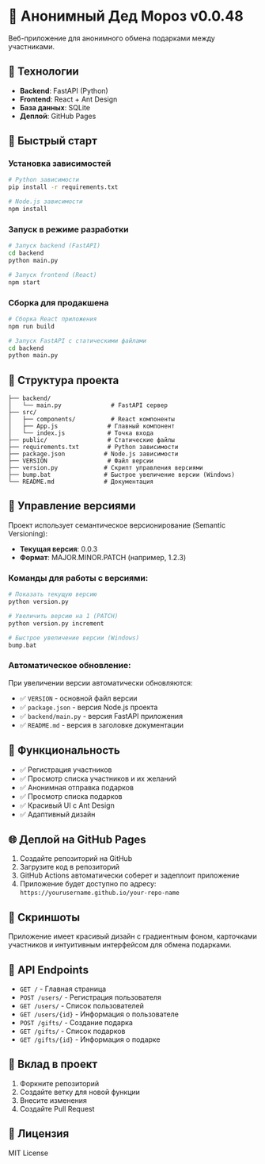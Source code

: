 # 🎅 Анонимный Дед Мороз v0.0.48

Веб-приложение для анонимного обмена подарками между участниками.

## 🚀 Технологии

- **Backend**: FastAPI (Python)
- **Frontend**: React + Ant Design
- **База данных**: SQLite
- **Деплой**: GitHub Pages

## 🚀 Быстрый старт

### Установка зависимостей

```bash
# Python зависимости
pip install -r requirements.txt

# Node.js зависимости
npm install
```

### Запуск в режиме разработки

```bash
# Запуск backend (FastAPI)
cd backend
python main.py

# Запуск frontend (React)
npm start
```

### Сборка для продакшена

```bash
# Сборка React приложения
npm run build

# Запуск FastAPI с статическими файлами
cd backend
python main.py
```

## 📁 Структура проекта

```
├── backend/
│   └── main.py              # FastAPI сервер
├── src/
│   ├── components/          # React компоненты
│   ├── App.js              # Главный компонент
│   └── index.js            # Точка входа
├── public/                 # Статические файлы
├── requirements.txt        # Python зависимости
├── package.json           # Node.js зависимости
├── VERSION                 # Файл версии
├── version.py             # Скрипт управления версиями
├── bump.bat               # Быстрое увеличение версии (Windows)
└── README.md              # Документация
```

## 🔢 Управление версиями

Проект использует семантическое версионирование (Semantic Versioning):

- **Текущая версия**: 0.0.3
- **Формат**: MAJOR.MINOR.PATCH (например, 1.2.3)

### Команды для работы с версиями:

```bash
# Показать текущую версию
python version.py

# Увеличить версию на 1 (PATCH)
python version.py increment

# Быстрое увеличение версии (Windows)
bump.bat
```

### Автоматическое обновление:

При увеличении версии автоматически обновляются:
- ✅ `VERSION` - основной файл версии
- ✅ `package.json` - версия Node.js проекта
- ✅ `backend/main.py` - версия FastAPI приложения
- ✅ `README.md` - версия в заголовке документации

## 🎯 Функциональность

- ✅ Регистрация участников
- ✅ Просмотр списка участников и их желаний
- ✅ Анонимная отправка подарков
- ✅ Просмотр списка подарков
- ✅ Красивый UI с Ant Design
- ✅ Адаптивный дизайн

## 🌐 Деплой на GitHub Pages

1. Создайте репозиторий на GitHub
2. Загрузите код в репозиторий
3. GitHub Actions автоматически соберет и задеплоит приложение
4. Приложение будет доступно по адресу: `https://yourusername.github.io/your-repo-name`

## 🎨 Скриншоты

Приложение имеет красивый дизайн с градиентным фоном, карточками участников и интуитивным интерфейсом для обмена подарками.

## 📝 API Endpoints

- `GET /` - Главная страница
- `POST /users/` - Регистрация пользователя
- `GET /users/` - Список пользователей
- `GET /users/{id}` - Информация о пользователе
- `POST /gifts/` - Создание подарка
- `GET /gifts/` - Список подарков
- `GET /gifts/{id}` - Информация о подарке

## 🤝 Вклад в проект

1. Форкните репозиторий
2. Создайте ветку для новой функции
3. Внесите изменения
4. Создайте Pull Request

## 📄 Лицензия

MIT License
